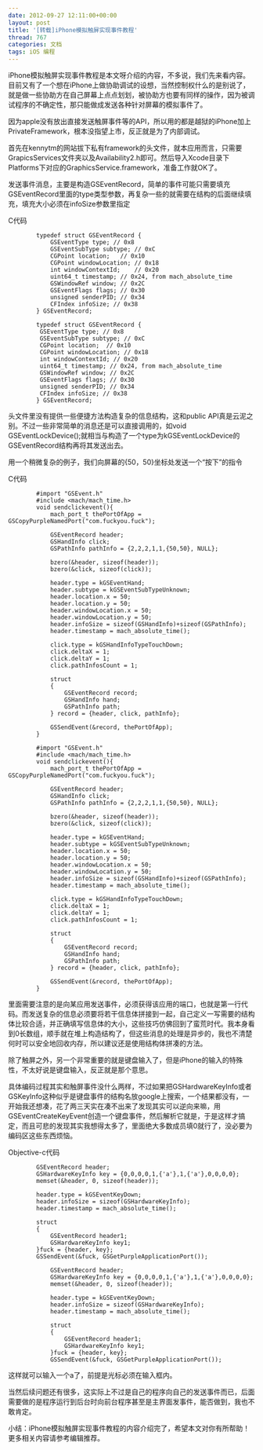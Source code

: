```yaml
---
date: 2012-09-27 12:11:00+00:00
layout: post
title: '[转载]iPhone模拟触屏实现事件教程'
thread: 767
categories: 文档
tags: iOS 编程
---
```


iPhone模拟触屏实现事件教程是本文呀介绍的内容，不多说，我们先来看内容。目前又有了一个想在iPhone上做协助调试的设想，当然控制权什么的是别说了，就是做一些协助方在自己屏幕上点点划划，被协助方也要有同样的操作，因为被调试程序的不确定性，那只能做成发送各种针对屏幕的模拟事件了。

因为apple没有放出直接发送触屏事件等的API，所以用的都是越狱的iPhone加上PrivateFramework，根本没指望上市，反正就是为了内部调试。

首先在kennytm的网站拔下私有framework的头文件，就本应用而言，只需要GrapicsServices文件夹以及Availability2.h即可。然后导入Xcode目录下Platforms下对应的GraphicsService.framework，准备工作就OK了。

发送事件消息，主要是构造GSEventRecord，简单的事件可能只需要填充GSEventRecord里面的type类型参数，再复杂一些的就需要在结构的后面继续填充，填充大小必须在infoSize参数里指定

C代码

			typedef struct GSEventRecord {     
			    GSEventType type; // 0x8     
			    GSEventSubType subtype; // 0xC     
			    CGPoint location;   // 0x10     
			    CGPoint windowLocation; // 0x18     
			    int windowContextId;    // 0x20     
			    uint64_t timestamp; // 0x24, from mach_absolute_time     
			    GSWindowRef window; // 0x2C     
			    GSEventFlags flags; // 0x30     
			    unsigned senderPID; // 0x34     
			    CFIndex infoSize; // 0x38     
			} GSEventRecord;    
			 
			typedef struct GSEventRecord {  
			 GSEventType type; // 0x8  
			 GSEventSubType subtype; // 0xC  
			 CGPoint location;  // 0x10  
			 CGPoint windowLocation; // 0x18  
			 int windowContextId; // 0x20  
			 uint64_t timestamp; // 0x24, from mach_absolute_time  
			 GSWindowRef window; // 0x2C  
			 GSEventFlags flags; // 0x30  
			 unsigned senderPID; // 0x34  
			 CFIndex infoSize; // 0x38  
			} GSEventRecord;
头文件里没有提供一些便捷方法构造复杂的信息结构，这和public API真是云泥之别。不过一些非常简单的消息还是可以直接调用的，如void GSEventLockDevice();就相当与构造了一个type为kGSEventLockDevice的GSEventRecord结构再将其发送出去。

用一个稍微复杂的例子，我们向屏幕的{50，50}坐标处发送一个“按下”的指令

C代码

			#import "GSEvent.h"     
			#include <mach/mach_time.h>     
			void sendclickevent(){     
			    mach_port_t thePortOfApp = GSCopyPurpleNamedPort("com.fuckyou.fuck");     
			         
			    GSEventRecord header;     
			    GSHandInfo click;     
			    GSPathInfo pathInfo = {2,2,2,1,1,{50,50}, NULL};     
			         
			    bzero(&header, sizeof(header));     
			    bzero(&click, sizeof(click));     
			    
			    header.type = kGSEventHand;     
			    header.subtype = kGSEventSubTypeUnknown;     
			    header.location.x = 50;     
			    header.location.y = 50;     
			    header.windowLocation.x = 50;     
			    header.windowLocation.y = 50;     
			    header.infoSize = sizeof(GSHandInfo)+sizeof(GSPathInfo);     
			    header.timestamp = mach_absolute_time();     
			    
			    click.type = kGSHandInfoTypeTouchDown;     
			    click.deltaX = 1;     
			    click.deltaY = 1;     
			    click.pathInfosCount = 1;     
			         
			    struct    
			    {     
			        GSEventRecord record;     
			        GSHandInfo hand;     
			        GSPathInfo path;     
			    } record = {header, click, pathInfo};     
			         
			    GSSendEvent(&record, thePortOfApp);     
			}    
			 
			#import "GSEvent.h"  
			#include <mach/mach_time.h> 
			void sendclickevent(){  
			    mach_port_t thePortOfApp = GSCopyPurpleNamedPort("com.fuckyou.fuck");  
			      
			    GSEventRecord header;  
			    GSHandInfo click;  
			    GSPathInfo pathInfo = {2,2,2,1,1,{50,50}, NULL};  
			      
			    bzero(&header, sizeof(header));  
			    bzero(&click, sizeof(click));  
			 
			    header.type = kGSEventHand;  
			    header.subtype = kGSEventSubTypeUnknown;  
			    header.location.x = 50;  
			    header.location.y = 50;  
			    header.windowLocation.x = 50;  
			    header.windowLocation.y = 50;  
			    header.infoSize = sizeof(GSHandInfo)+sizeof(GSPathInfo);  
			    header.timestamp = mach_absolute_time();  
			 
			    click.type = kGSHandInfoTypeTouchDown;  
			    click.deltaX = 1;  
			    click.deltaY = 1;  
			    click.pathInfosCount = 1;  
			      
			    struct  
			    {  
			        GSEventRecord record;  
			        GSHandInfo hand;  
			        GSPathInfo path;  
			    } record = {header, click, pathInfo};  
			      
			    GSSendEvent(&record, thePortOfApp);  
			}
里面需要注意的是向某应用发送事件，必须获得该应用的端口，也就是第一行代码。而发送复杂的信息必须要将若干信息体拼接到一起，自己定义一写需要的结构体比较合适，并正确填写信息体的大小，这些技巧仿佛回到了蛮荒时代。我本身看到0长数组，顺手就在堆上构造结构了，但这些消息的处理是异步的，我也不清楚何时可以安全地回收内存，所以建议还是使用结构体拼凑的方法。

除了触屏之外，另一个非常重要的就是键盘输入了，但是iPhone的输入的特殊性，不太好说是键盘输入，反正就是那个意思。

具体编码过程其实和触屏事件没什么两样，不过如果把GSHardwareKeyInfo或者GSKeyInfo这种似乎是键盘事件的结构名放google上搜索，一个结果都没有，一开始我还想凑，花了两三天实在凑不出来了发现其实可以逆向来嘛，用GSEventCreateKeyEvent创造一个键盘事件，然后解析它就是，于是这样才搞定，而且可悲的发现其实我想得太多了，里面绝大多数成员填0就行了，没必要为编码区这些东西烦恼。

Objective-c代码

			GSEventRecord header;     
			GSHardwareKeyInfo key = {0,0,0,0,1,{'a'},1,{'a'},0,0,0,0};     
			memset(&header, 0, sizeof(header));     
			    
			header.type = kGSEventKeyDown;     
			header.infoSize = sizeof(GSHardwareKeyInfo);     
			header.timestamp = mach_absolute_time();     
			    
			struct     
			{     
			    GSEventRecord header1;     
			    GSHardwareKeyInfo key1;     
			}fuck = {header, key};     
			GSSendEvent(&fuck, GSGetPurpleApplicationPort());    
			 
			    GSEventRecord header;  
			    GSHardwareKeyInfo key = {0,0,0,0,1,{'a'},1,{'a'},0,0,0,0};  
			    memset(&header, 0, sizeof(header));  
			      
			    header.type = kGSEventKeyDown;  
			    header.infoSize = sizeof(GSHardwareKeyInfo);  
			    header.timestamp = mach_absolute_time();  
			      
			    struct  
			    {  
			        GSEventRecord header1;  
			        GSHardwareKeyInfo key1;  
			    }fuck = {header, key};  
			    GSSendEvent(&fuck, GSGetPurpleApplicationPort());
这样就可以输入一个a了，前提是光标必须在输入框内。

当然后续问题还有很多，这实际上不过是自己的程序向自己的发送事件而已，后面需要做的是程序运行到后台时向前台程序甚至是主界面发事件，能否做到，我也不敢肯定。

小结：iPhone模拟触屏实现事件教程的内容介绍完了，希望本文对你有所帮助！更多相关内容请参考编辑推荐。
